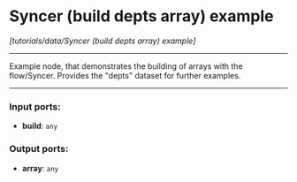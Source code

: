 # Syncer (build depts array) example

_[tutorials/data/Syncer (build depts array) example]_

---

Example node, that demonstrates the building of arrays with the flow/Syncer. Provides the "depts" dataset for further examples.  

---

### Input ports:

* __build__: ` any `

### Output ports:

* __array__: ` any `


